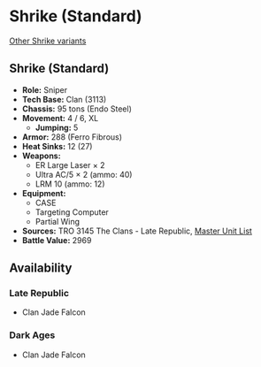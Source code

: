 # Shrike (Standard)

[Other Shrike variants](../shrike.md)

## Shrike (Standard)
- **Role:** Sniper
- **Tech Base:** Clan (3113)
- **Chassis:** 95 tons (Endo Steel)
- **Movement:** 4 / 6, XL
  - **Jumping:** 5
- **Armor:** 288 (Ferro Fibrous)
- **Heat Sinks:** 12 (27)
- **Weapons:**
  - ER Large Laser × 2
  - Ultra AC/5 × 2 (ammo: 40)
  - LRM 10 (ammo: 12)
- **Equipment:**
  - CASE
  - Targeting Computer
  - Partial Wing
- **Sources:** TRO 3145 The Clans - Late Republic, [Master Unit List](http://masterunitlist.info/Unit/Details/6292/shrike-standard)
- **Battle Value:** 2969

## Availability

### Late Republic
- Clan Jade Falcon

### Dark Ages
- Clan Jade Falcon

